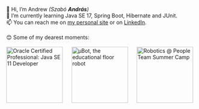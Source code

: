 👋 Hi, I’m Andrew *(Szabó **András**)*  
🌱 I’m currently learning Java SE 17, Spring Boot, Hibernate and JUnit.  
📫 You can reach me on [my personal site](https://zza.hu) or on [LinkedIn](https://zza.hu/LinkedIn).  
<br>
😊 Some of my dearest moments:  
<br>
<a href="https://zza.hu/OCP" target="_blank" title="Oracle Certified Professional: Java SE 11 Developer"><img src="https://hu-zza.github.io/Certificate/OCP_Java_SE_11/Oracle_Java_SE_11_Developer.png" alt="Oracle Certified Professional: Java SE 11 Developer" width="150" height="150"></a>&nbsp;&nbsp;&nbsp;&nbsp;&nbsp;
<a href="https://zza.hu/uBot-loop" target="_blank" title="μBot, the educational floor robot"><img src="https://hu-zza.github.io/images/projects/uBot_loop_v1.06_crop.jpg" alt="μBot, the educational floor robot" width="150" height="150"></a>&nbsp;&nbsp;&nbsp;&nbsp;&nbsp;
<a href="https://zza.hu/PT-Robotics" target="_blank" title="Robotics @ People Team Summer Camp"><img src="https://hu-zza.github.io/images/projects/People_Team_2018.png" alt="Robotics @ People Team Summer Camp" width="150" height="150"></a>
